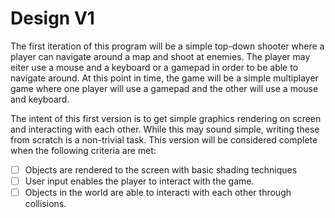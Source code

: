 
# Design V1

The first iteration of this program will be a simple top-down shooter where a
player can navigate around a map and shoot at enemies. The player may eiter use
a mouse and a keyboard or a gamepad in order to be able to navigate around. At
this point in time, the game will be a simple multiplayer game where one player
will use a gamepad and the other will use a mouse and keyboard. 

The intent of this first version is to get simple graphics rendering on screen
and interacting with each other. While this may sound simple, writing these from
scratch is a non-trivial task. This version will be considered complete when the
following criteria are met:
- [ ] Objects are rendered to the screen with basic shading techniques
- [ ] User input enables the player to interact with the game.
- [ ] Objects in the world are able to interacti with each other through collisions.
